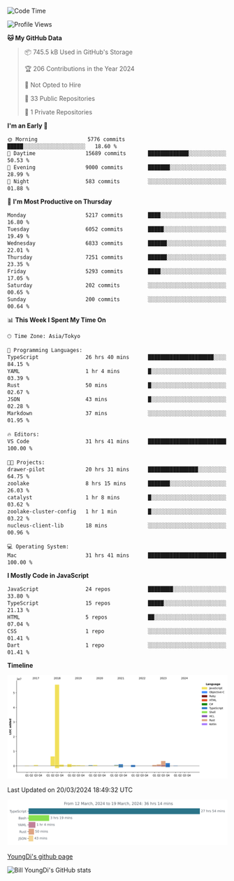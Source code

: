 <!--START_SECTION:waka-->
![Code Time](http://img.shields.io/badge/Code%20Time-524%20hrs%2012%20mins-blue)

![Profile Views](http://img.shields.io/badge/Profile%20Views-0-blue)

**🐱 My GitHub Data** 

> 📦 745.5 kB Used in GitHub's Storage 
 > 
> 🏆 206 Contributions in the Year 2024
 > 
> 🚫 Not Opted to Hire
 > 
> 📜 33 Public Repositories 
 > 
> 🔑 1 Private Repositories 
 > 
**I'm an Early 🐤** 

```text
🌞 Morning                5776 commits        █████░░░░░░░░░░░░░░░░░░░░   18.60 % 
🌆 Daytime                15689 commits       █████████████░░░░░░░░░░░░   50.53 % 
🌃 Evening                9000 commits        ███████░░░░░░░░░░░░░░░░░░   28.99 % 
🌙 Night                  583 commits         ░░░░░░░░░░░░░░░░░░░░░░░░░   01.88 % 
```
📅 **I'm Most Productive on Thursday** 

```text
Monday                   5217 commits        ████░░░░░░░░░░░░░░░░░░░░░   16.80 % 
Tuesday                  6052 commits        █████░░░░░░░░░░░░░░░░░░░░   19.49 % 
Wednesday                6833 commits        ██████░░░░░░░░░░░░░░░░░░░   22.01 % 
Thursday                 7251 commits        ██████░░░░░░░░░░░░░░░░░░░   23.35 % 
Friday                   5293 commits        ████░░░░░░░░░░░░░░░░░░░░░   17.05 % 
Saturday                 202 commits         ░░░░░░░░░░░░░░░░░░░░░░░░░   00.65 % 
Sunday                   200 commits         ░░░░░░░░░░░░░░░░░░░░░░░░░   00.64 % 
```


📊 **This Week I Spent My Time On** 

```text
🕑︎ Time Zone: Asia/Tokyo

💬 Programming Languages: 
TypeScript               26 hrs 40 mins      █████████████████████░░░░   84.15 % 
YAML                     1 hr 4 mins         █░░░░░░░░░░░░░░░░░░░░░░░░   03.39 % 
Rust                     50 mins             █░░░░░░░░░░░░░░░░░░░░░░░░   02.67 % 
JSON                     43 mins             █░░░░░░░░░░░░░░░░░░░░░░░░   02.28 % 
Markdown                 37 mins             ░░░░░░░░░░░░░░░░░░░░░░░░░   01.95 % 

🔥 Editors: 
VS Code                  31 hrs 41 mins      █████████████████████████   100.00 % 

🐱‍💻 Projects: 
drawer-pilot             20 hrs 31 mins      ████████████████░░░░░░░░░   64.75 % 
zoolake                  8 hrs 15 mins       ███████░░░░░░░░░░░░░░░░░░   26.03 % 
catalyst                 1 hr 8 mins         █░░░░░░░░░░░░░░░░░░░░░░░░   03.62 % 
zoolake-cluster-config   1 hr 1 min          █░░░░░░░░░░░░░░░░░░░░░░░░   03.22 % 
nucleus-client-lib       18 mins             ░░░░░░░░░░░░░░░░░░░░░░░░░   00.96 % 

💻 Operating System: 
Mac                      31 hrs 41 mins      █████████████████████████   100.00 % 
```

**I Mostly Code in JavaScript** 

```text
JavaScript               24 repos            ████████░░░░░░░░░░░░░░░░░   33.80 % 
TypeScript               15 repos            █████░░░░░░░░░░░░░░░░░░░░   21.13 % 
HTML                     5 repos             ██░░░░░░░░░░░░░░░░░░░░░░░   07.04 % 
CSS                      1 repo              ░░░░░░░░░░░░░░░░░░░░░░░░░   01.41 % 
Dart                     1 repo              ░░░░░░░░░░░░░░░░░░░░░░░░░   01.41 % 
```



**Timeline**

![Lines of Code chart](https://raw.githubusercontent.com/Youngdi/Youngdi/master/assets/bar_graph.png)


 Last Updated on 20/03/2024 18:49:32 UTC
<!--END_SECTION:waka-->

![wakatime](./images/stat.svg)

[YoungDi's github page](https://youngdi.github.io)

![Bill YoungDi's GitHub stats](https://github-readme-stats.vercel.app/api?username=youngdi&count_private=true&show_icons=true)
